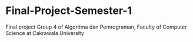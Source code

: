 # Final-Project-Semester-1
Final project Group 4 of Algoritma dan Pemrograman, Faculty of Computer Science at Cakrawala University
